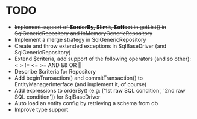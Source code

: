 # TODO
- ~~Implement support of **$orderBy, $limit, $offset** in getList() in SqlGenericRepository and InMemoryGenericRepository~~
- Implement a merge strategy in SqlGenericRepository
- Create and throw extended exceptions in SqlBaseDriver (and SqlGenericRepository)
- Extend $criteria, add support of the following operators (and so other): < > != <= >= AND && OR ||
- Describe $criteria for Repository
- Add beginTransaction() and commitTransaction() to EntityManagerInterface  (and implement it, of course)
- Add expressions to orderBy() (e.g: ['1st raw SQL condition', '2nd raw SQL condition']) for SqlBaseDriver
- Auto load an entity config by retrieving a schema from db
- Improve type support
